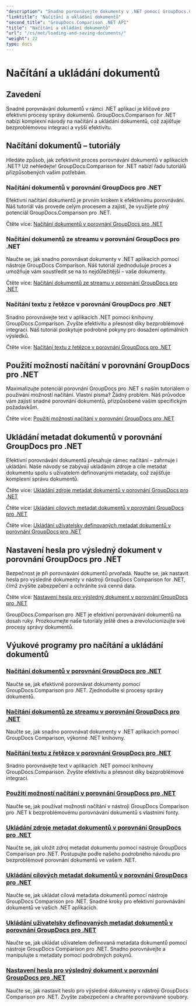 ```yaml
---
"description": "Snadno porovnávejte dokumenty v .NET pomocí GroupDocs.Comparison for .NET. Naučte se načítání, ukládání a používání možností načítání pro efektivní správu dokumentů."
"linktitle": "Načítání a ukládání dokumentů"
"second_title": "GroupDocs.Comparison .NET API"
"title": "Načítání a ukládání dokumentů"
"url": "/cs/net/loading-and-saving-documents/"
"weight": 22
type: docs
---
```

# Načítání a ukládání dokumentů

## Zavedení

Snadné porovnávání dokumentů v rámci .NET aplikací je klíčové pro efektivní procesy správy dokumentů. GroupDocs.Comparison for .NET nabízí komplexní návody na načítání a ukládání dokumentů, což zajišťuje bezproblémovou integraci a vyšší efektivitu.

## Načítání dokumentů – tutoriály

Hledáte způsob, jak zefektivnit proces porovnávání dokumentů v aplikacích .NET? Už nehledejte! GroupDocs.Comparison for .NET nabízí řadu tutoriálů přizpůsobených vašim potřebám.

### Načítání dokumentů v porovnání GroupDocs pro .NET

Efektivní načítání dokumentů je prvním krokem k efektivnímu porovnávání. Náš tutoriál vás provede celým procesem a zajistí, že využijete plný potenciál GroupDocs.Comparison pro .NET.

Čtěte více: [Načítání dokumentů v porovnání GroupDocs pro .NET](./loading-documents/)

### Načítání dokumentů ze streamu v porovnání GroupDocs pro .NET

Naučte se, jak snadno porovnávat dokumenty v .NET aplikacích pomocí nástroje GroupDocs Comparison. Náš tutoriál zjednodušuje proces a umožňuje vám soustředit se na to nejdůležitější – vaše dokumenty.

Čtěte více: [Načítání dokumentů ze streamu v porovnání GroupDocs pro .NET](./loading-documents-from-stream/)

### Načítání textu z řetězce v porovnání GroupDocs pro .NET

Snadno porovnávejte text v aplikacích .NET pomocí knihovny GroupDocs.Comparison. Zvyšte efektivitu a přesnost díky bezproblémové integraci. Náš tutoriál poskytuje podrobné pokyny pro dosažení optimálních výsledků.

Čtěte více: [Načítání textu z řetězce v porovnání GroupDocs pro .NET](./loading-text-from-string/)

## Použití možností načítání v porovnání GroupDocs pro .NET

Maximalizujte potenciál porovnání GroupDocs pro .NET s naším tutoriálem o používání možností načítání. Vlastní písma? Žádný problém. Náš průvodce vám zajistí snadné porovnání dokumentů, přizpůsobené vašim specifickým požadavkům.

Čtěte více: [Použití možností načítání v porovnání GroupDocs pro .NET](./using-load-options/)

## Ukládání metadat dokumentů v porovnání GroupDocs pro .NET

Efektivní porovnávání dokumentů přesahuje rámec načítání – zahrnuje i ukládání. Naše návody se zabývají ukládáním zdroje a cíle metadat dokumentu spolu s uživatelem definovanými metadaty, což zajišťuje komplexní správu dokumentů.

Čtěte více: [Ukládání zdroje metadat dokumentů v porovnání GroupDocs pro .NET](./saving-documents-metadata-source/)

Čtěte více: [Ukládání cílových metadat dokumentů v porovnání GroupDocs pro .NET](./saving-documents-metadata-target/)

Čtěte více: [Ukládání uživatelsky definovaných metadat dokumentů v porovnání GroupDocs pro .NET](./saving-user-defined-document-metadata/)

## Nastavení hesla pro výsledný dokument v porovnání GroupDocs pro .NET

Bezpečnost je při porovnávání dokumentů prvořadá. Naučte se, jak nastavit hesla pro výsledné dokumenty v nástroji GroupDocs Comparison for .NET, čímž zvýšíte zabezpečení a ochráníte svá cenná data.

Čtěte více: [Nastavení hesla pro výsledný dokument v porovnání GroupDocs pro .NET](./setting-password-for-resultant-document/)

GroupDocs.Comparison pro .NET je efektivní porovnávání dokumentů na dosah ruky. Prozkoumejte naše tutoriály ještě dnes a zrevolucionizujte své procesy správy dokumentů.
## Výukové programy pro načítání a ukládání dokumentů
### [Načítání dokumentů v porovnání GroupDocs pro .NET](./loading-documents/)
Naučte se, jak efektivně porovnávat dokumenty pomocí GroupDocs.Comparison pro .NET. Zjednodušte si procesy správy dokumentů.
### [Načítání dokumentů ze streamu v porovnání GroupDocs pro .NET](./loading-documents-from-stream/)
Naučte se, jak snadno porovnávat dokumenty v .NET aplikacích pomocí GroupDocs Comparison, výkonné .NET knihovny.
### [Načítání textu z řetězce v porovnání GroupDocs pro .NET](./loading-text-from-string/)
Snadno porovnávejte text v aplikacích .NET pomocí knihovny GroupDocs.Comparison. Zvyšte efektivitu a přesnost díky bezproblémové integraci.
### [Použití možností načítání v porovnání GroupDocs pro .NET](./using-load-options/)
Naučte se, jak používat možnosti načítání v nástroji GroupDocs Comparison pro .NET k bezproblémovému porovnávání dokumentů s vlastními fonty.
### [Ukládání zdroje metadat dokumentů v porovnání GroupDocs pro .NET](./saving-documents-metadata-source/)
Naučte se, jak uložit zdroj metadat dokumentu pomocí nástroje GroupDocs Comparison pro .NET. Postupujte podle našeho podrobného návodu pro bezproblémové porovnání dokumentů ve vašem .NET.
### [Ukládání cílových metadat dokumentů v porovnání GroupDocs pro .NET](./saving-documents-metadata-target/)
Naučte se, jak ukládat cílová metadata dokumentů pomocí nástroje GroupDocs Comparison pro .NET. Snadné kroky pro efektivní porovnávání dokumentů ve vašich .NET aplikacích.
### [Ukládání uživatelsky definovaných metadat dokumentů v porovnání GroupDocs pro .NET](./saving-user-defined-document-metadata/)
Naučte se, jak ukládat uživatelem definovaná metadata dokumentů pomocí nástroje GroupDocs Comparison pro .NET. Snadno porovnávejte a manipulujte s metadaty pomocí podrobných pokynů.
### [Nastavení hesla pro výsledný dokument v porovnání GroupDocs pro .NET](./setting-password-for-resultant-document/)
Naučte se, jak nastavit heslo pro výsledné dokumenty v nástroji GroupDocs Comparison pro .NET. Zvyšte zabezpečení a chraňte porovnávané soubory.